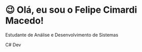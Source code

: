 # 😉 Olá, eu sou o Felipe Cimardi Macedo!

Estudante de Análise e Desenvolvimento de Sistemas <br>

<!-- Aprendiz na linguagem C# -->

C# Dev

<!-- ![Anurag's GitHub stats](https://github-readme-stats.vercel.app/api?username=felipecmacedo&show_icons=true&theme=synthwave) -->

<!-- ![Snake animation](https://github.com/felipecmacedo/felipecmacedo/blob/output/github-contribution-grid-snake.svg) -->

<!--
**felipecmacedo/felipecmacedo** is a ✨ _special_ ✨ repository because its `README.md` (this file) appears on your GitHub profile.

Here are some ideas to get you started:

- 🔭 I’m currently working on ...
- 🌱 I’m currently learning ...
- 👯 I’m looking to collaborate on ...
- 🤔 I’m looking for help with ...
- 💬 Ask me about ...
- 📫 How to reach me: ...
- 😄 Pronouns: ...
- ⚡ Fun fact: ...
-->
